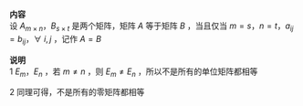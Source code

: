 **内容**    
设 $A_{m\times n}，B_{s\times t}$ 是两个矩阵，矩阵 $A$ 等于矩阵 $B$ ，当且仅当 $m=s，n=t，a_{ij}=b_{ij}，    
\forall\ i,j$ ，记作 $A=B$     
    
**说明**    
1  $E_m，E_n$ ，若 $m\neq n$ ，则 $E_m\neq E_n$ ，所以不是所有的单位矩阵都相等    
    
2 同理可得，不是所有的零矩阵都相等    
